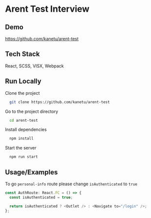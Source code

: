 # Arent Test Interview

## Demo

https://github.com/kanetu/arent-test

## Tech Stack

React, SCSS, VISX, Webpack

## Run Locally

Clone the project

```bash
  git clone https://github.com/kanetu/arent-test
```

Go to the project directory

```bash
  cd arent-test
```

Install dependencies

```bash
  npm install
```

Start the server

```bash
  npm run start
```

## Usage/Examples

To go `personal-info` route please change `isAuthenticated` to `true`

```javascript
const AuthRoute: React.FC = () => {
  const isAuthenticated = true;

  return isAuthenticated ? <Outlet /> : <Navigate to="/login" />;
};
```
